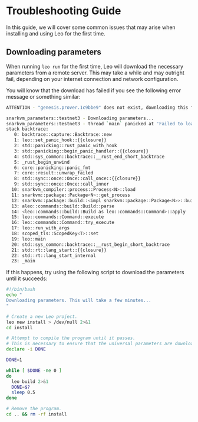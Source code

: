 # Troubleshooting Guide

In this guide, we will cover some common issues that may arise when installing and using Leo for the first time.

## Downloading parameters

When running `leo run` for the first time, Leo will download the necessary parameters from a remote server.
This may take a while and may outright fail, depending on your internet connection and network configuration.

You will know that the download has failed if you see the following error message or something similar:

```bash
ATTENTION - "genesis.prover.1c9bbe9" does not exist, downloading this file remotely and storing it locally. Please ensure "genesis.prover.1c9bbe9" is stored in "/Users/xxx/.aleo/resources/genesis.prover.1c9bbe9".

snarkvm_parameters::testnet3 - Downloading parameters...
snarkvm_parameters::testnet3 - thread `main` panicked at 'Failed to load proving key: Crate("curl::error", "Error { description: \"Transferred a partial file\", code: 18, extra: Some(\"transfer closed with 92197356 bytes remaining to read\") }")', /Users/xxx/.cargo/git/checkouts/snarkvm-f1160780ffe17de8/ea14990/parameters/src/testnet3/symbol_table_creator:95:9
stack backtrace: 
   0: backtrace::capture::Backtrace::new
   1: leo::set_panic_hook::{{closure}}
   2: std::panicking::rust_panic_with_hook
   3: std::panicking::begin_panic_handler::{{closure}}
   4: std::sys_common::backtrace::__rust_end_short_backtrace
   5: _rust_begin_unwind
   6: core::panicking::panic_fmt
   7: core::result::unwrap_failed
   8: std::sync::once::Once::call_once::{{closure}}
   9: std::sync::once::Once::call_inner
  10: snarkvm_compiler::process::Process<N>::load
  11: snarkvm::package::Package<N>::get_process
  12: snarkvm::package::build::<impl snarkvm::package::Package<N>>::build
  13: aleo::commands::build::Build::parse
  14: <leo::commands::build::Build as leo::commands::Command>::apply
  15: leo::commands::Command::execute
  16: leo::commands::Command::try_execute
  17: leo::run_with_args
  18: scoped_tls::ScopedKey<T>::set
  19: leo::main
  20: std::sys_common::backtrace::__rust_begin_short_backtrace
  21: std::rt::lang_start::{{closure}}
  22: std::rt::lang_start_internal
  23: _main
```

If this happens, try using the following script to download the parameters until it succeeds:

```bash
#!/bin/bash
echo "
Downloading parameters. This will take a few minutes...
"

# Create a new Leo project.
leo new install > /dev/null 2>&1 
cd install 

# Attempt to compile the program until it passes.
# This is necessary to ensure that the universal parameters are downloaded.
declare -i DONE

DONE=1

while [ $DONE -ne 0 ]
do
  leo build 2>&1
  DONE=$?
  sleep 0.5
done

# Remove the program.
cd .. && rm -rf install
```
